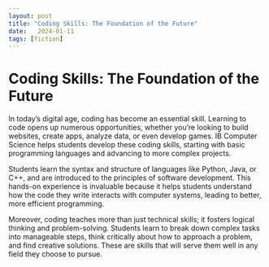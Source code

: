 ```yaml
---
layout: post
title: "Coding Skills: The Foundation of the Future"
date:   2024-01-11
tags: [fiction]
---
```

# Coding Skills: The Foundation of the Future

In today’s digital age, coding has become an essential skill. Learning to code opens up numerous opportunities, whether you’re looking to build websites, create apps, analyze data, or even develop games. IB Computer Science helps students develop these coding skills, starting with basic programming languages and advancing to more complex projects.

Students learn the syntax and structure of languages like Python, Java, or C++, and are introduced to the principles of software development. This hands-on experience is invaluable because it helps students understand how the code they write interacts with computer systems, leading to better, more efficient programming.

Moreover, coding teaches more than just technical skills; it fosters logical thinking and problem-solving. Students learn to break down complex tasks into manageable steps, think critically about how to approach a problem, and find creative solutions. These are skills that will serve them well in any field they choose to pursue.
